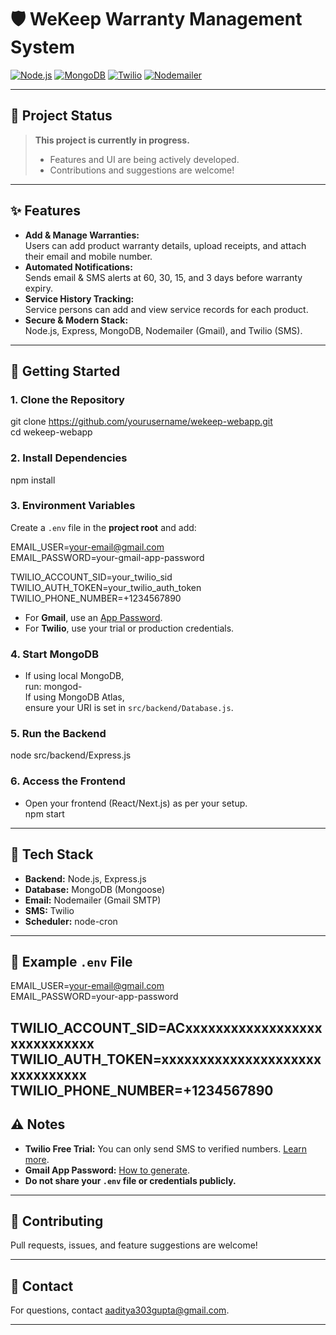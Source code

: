 # 🛡️ WeKeep Warranty Management System

[![Node.js](https://img.shields.io/badge/Node.js-18.x-green?logo=node.js)](https://nodejs.org/)
[![MongoDB](https://img.shields.io/badge/MongoDB-Database-green?logo=mongodb)](https://www.mongodb.com/)
[![Twilio](https://img.shields.io/badge/SMS-Twilio-red?logo=twilio)](https://www.twilio.com/)
[![Nodemailer](https://img.shields.io/badge/Email-Nodemailer-yellow?logo=gmail)](https://nodemailer.com/)

---

## 🚧 Project Status

> **This project is currently in progress.**
> - Features and UI are being actively developed.
> - Contributions and suggestions are welcome!

---

## ✨ Features

- **Add & Manage Warranties:**  
  Users can add product warranty details, upload receipts, and attach their email and mobile number.
- **Automated Notifications:**  
  Sends email & SMS alerts at 60, 30, 15, and 3 days before warranty expiry.
- **Service History Tracking:**  
  Service persons can add and view service records for each product.
- **Secure & Modern Stack:**  
  Node.js, Express, MongoDB, Nodemailer (Gmail), and Twilio (SMS).

---

## 🚀 Getting Started

### 1. **Clone the Repository**

git clone https://github.com/yourusername/wekeep-webapp.git<br>
cd wekeep-webapp

### 2. **Install Dependencies**<br>

npm install

### 3. **Environment Variables**

Create a `.env` file in the **project root** and add:

EMAIL_USER=your-email@gmail.com<br>
EMAIL_PASSWORD=your-gmail-app-password<br>

TWILIO_ACCOUNT_SID=your_twilio_sid<br>
TWILIO_AUTH_TOKEN=your_twilio_auth_token<br>
TWILIO_PHONE_NUMBER=+1234567890<br>

- For **Gmail**, use an [App Password](https://support.google.com/accounts/answer/185833?hl=en).
- For **Twilio**, use your trial or production credentials.

### 4. **Start MongoDB**

- If using local MongoDB,<br> run:
mongod-<br> If using MongoDB Atlas,<br> ensure your URI is set in `src/backend/Database.js`.

### 5. **Run the Backend**

node src/backend/Express.js
### 6. **Access the Frontend**

- Open your frontend (React/Next.js) as per your setup. <br>
npm start
---


## 📲 Tech Stack

- **Backend:** Node.js, Express.js
- **Database:** MongoDB (Mongoose)
- **Email:** Nodemailer (Gmail SMTP)
- **SMS:** Twilio
- **Scheduler:** node-cron

---

## 📝 Example `.env` File

EMAIL_USER=your-email@gmail.com<br>
EMAIL_PASSWORD=your-app-password

TWILIO_ACCOUNT_SID=ACxxxxxxxxxxxxxxxxxxxxxxxxxxxxx
TWILIO_AUTH_TOKEN=xxxxxxxxxxxxxxxxxxxxxxxxxxxxxxx
TWILIO_PHONE_NUMBER=+1234567890
---

## ⚠️ Notes

- **Twilio Free Trial:** You can only send SMS to verified numbers. [Learn more](https://www.twilio.com/console/phone-numbers/verified).
- **Gmail App Password:** [How to generate](https://support.google.com/accounts/answer/185833?hl=en).
- **Do not share your `.env` file or credentials publicly.**

---

## 🤝 Contributing

Pull requests, issues, and feature suggestions are welcome!

---

## 📧 Contact

For questions, contact [aaditya303gupta@gmail.com](mailto:aaditya303gupta@gmail.com).

---

